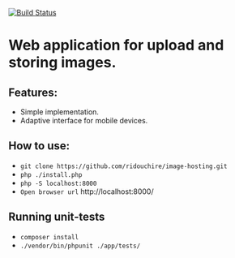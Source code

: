 [![Build Status](https://travis-ci.org/ridouchire/image-hosting.svg?branch=master)](https://travis-ci.org/ridouchire/image-hosting)

# Web application for upload and storing images.

## Features:
* Simple implementation.
* Adaptive interface for mobile devices.

## How to use:

* ``git clone https://github.com/ridouchire/image-hosting.git``
* ``php ./install.php``
* ``php -S localhost:8000``
* ``Open browser url`` http://localhost:8000/

## Running unit-tests
* ``composer install``
* ``./vendor/bin/phpunit ./app/tests/``
